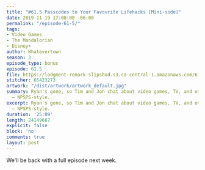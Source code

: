 ```yaml
---
title: "#61.5 Passcodes to Your Favourite Lifehacks [Mini-sode]"
date: 2019-11-19 17:00:00 -06:00
permalink: "/episode-61-5/"
tags:
- Video Games
- The Mandalorian
- Disney+
author: Whatevertown
season: 3
episode_type: bonus
episode: 61.5
file: https://lodgment-remark-slipshod.s3.ca-central-1.amazonaws.com/61.5.mp3
stitcher: 65423273
artwork: "/dist/artwork/artwork_default.jpg"
summary: Ryan's gone, so Tim and Jon chat about video games, TV, and other things
  – NPSPS-style.
excerpt: Ryan's gone, so Tim and Jon chat about video games, TV, and other things
  – NPSPS-style.
duration: '25:09'
length: 24149667
explicit: false
block: 'no'
comments: true
layout: post
---
```


We'll be back with a full episode next week.

